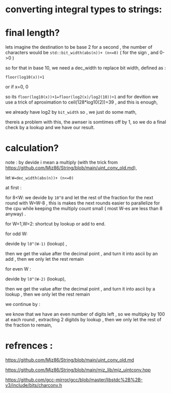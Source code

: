 # converting integral types to strings:


# final length? 
 lets imagine the destination to be base 2 for a second , the number of characters would be `std::bit_width(abs(n))+ (n<=0)` ( for the sign , and 0->0 )

 so for that in base 10, we need a dec_width to replace bit width, defined as :
 
 `floor(log10(x))+1`
 
 or if x=0, 0

so its `floor(log10(x))+1=floor(log2(x)/log2(10))+1`  and for devition we use a trick of aproximation to ceil(128*log10(2))=39 , and this is enough,

we already have log2 by `bit_width` so , we just do some math,

thereis a problem with this, 
the awnser is somtimes off by 1, so we do a final check by a lookup and we have our result.

# calculation?

note :
by devide i mean a multiply (with the trick from https://github.com/Mjz86/String/blob/main/uint_conv_old.md),


let   `W=dec_width(abs(n))+ (n<=0)`

at first :

for 8<W:
we devide by `10^8` and let the rest of the fraction for the next round with W=W-8 , this is makes the next rounds easier to parallelize for the cpu while keeping the multiply count small ( most W-es are less than 8 anyway) .

for W=1,W=2:
shortcut by lookup or add to end.

for odd W:

devide by  `l0^(W-1)` (lookup) ,

then we get the  value after the decimal point , and turn it into ascii by an add , then we only let the rest remain


for even W :


devide by  `l0^(W-2)` (lookup),

then we get the  value after the decimal point , and turn it into ascii by a lookup , then we only let the rest remain


we continue  by :

  we know that we have an even number of digits left , so we multipky by 100 at each round , extracting 2 digitds by lookup , then we only let the rest of the fraction to remain,









# refrences :
https://github.com/Mjz86/String/blob/main/uint_conv_old.md

https://github.com/Mjz86/String/blob/main/mjz_lib/mjz_uintconv.hpp

https://github.com/gcc-mirror/gcc/blob/master/libstdc%2B%2B-v3/include/bits/charconv.h 


